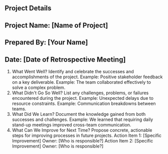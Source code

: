 ## Project Details

## Project Name: [Name of Project]

## Prepared By: [Your Name]

## Date: [Date of Retrospective Meeting]

1. What Went Well?
Identify and celebrate the successes and accomplishments of the project.
Example: Positive stakeholder feedback on a key deliverable.
Example: The team collaborated effectively to solve a complex problem.
2. What Didn't Go So Well?
List any challenges, problems, or failures encountered during the project.
Example: Unexpected delays due to resource constraints.
Example: Communication breakdowns between teams.
3. What Did We Learn?
Document the knowledge gained from both successes and challenges.
Example: We learned that requiring daily stand-up meetings improved cross-team communication.
4. What Can We Improve for Next Time?
Propose concrete, actionable steps for improving processes in future projects.
Action Item 1: [Specific Improvement]
Owner: [Who is responsible?]
Action Item 2: [Specific Improvement]
Owner: [Who is responsible?]